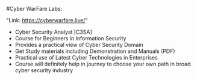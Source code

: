 #Cyber WarFare Labs:

"Link: https://cyberwarfare.live/"

- Cyber Security Analyst [C3SA]
- Course for Beginners in Information Security
- Provides a practical view of Cyber Security Domain
- Get Study materials including Demonstration and Manuals (PDF)
- Practical use of Latest Cyber Technologies in Enterprises
- Course will definitely help in journey to choose your own path in broad cyber security industry
